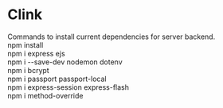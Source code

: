 # Clink

Commands to install current dependencies for server backend.  
npm install  
npm i express ejs  
npm i --save-dev nodemon dotenv  
npm i bcrypt  
npm i passport passport-local  
npm i express-session express-flash  
npm i method-override  
